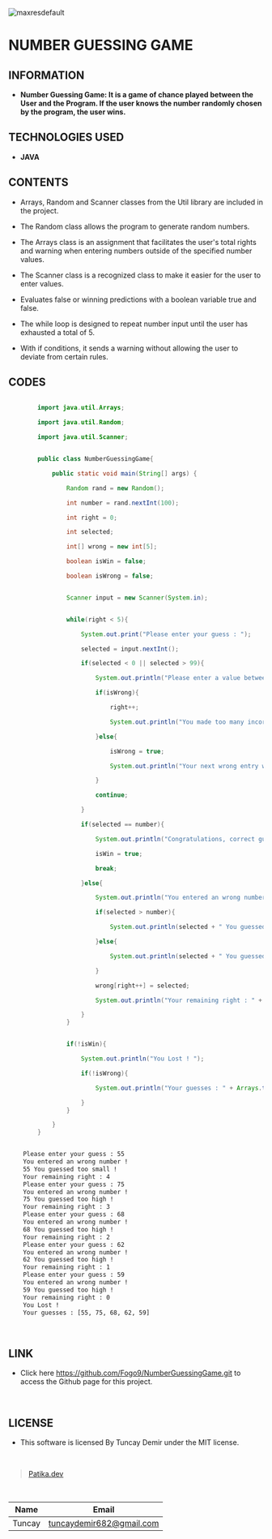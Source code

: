 ![maxresdefault](https://user-images.githubusercontent.com/98576037/165406406-151dcde0-cae2-4ffd-8e16-c1fc90505733.jpg)

# **NUMBER GUESSING GAME**

## INFORMATION

* **Number Guessing Game: It is a game of chance played between the User and the Program. If the user knows the number randomly chosen by the program, the user wins.**

## TECHNOLOGIES USED

* **JAVA**

## CONTENTS

* Arrays, Random and Scanner classes from the Util library are included in the project.

* The Random class allows the program to generate random numbers.

* The Arrays class is an assignment that facilitates the user's total rights and warning when entering numbers outside of the specified number values.

* The Scanner class is a recognized class to make it easier for the user to enter values.

* Evaluates false or winning predictions with a boolean variable true and false.

* The while loop is designed to repeat number input until the user has exhausted a total of 5.

* With if conditions, it sends a warning without allowing the user to deviate from certain rules.

## CODES

```Java

        import java.util.Arrays;

        import java.util.Random;

        import java.util.Scanner;


        public class NumberGuessingGame{

            public static void main(String[] args) {

                Random rand = new Random();

                int number = rand.nextInt(100);

                int right = 0;

                int selected;

                int[] wrong = new int[5];

                boolean isWin = false;

                boolean isWrong = false;


                Scanner input = new Scanner(System.in);


```

```Java

                while(right < 5){

                    System.out.print("Please enter your guess : ");

                    selected = input.nextInt();

                    if(selected < 0 || selected > 99){

                        System.out.println("Please enter a value between 0-100 ! ");

                        if(isWrong){

                            right++;

                            System.out.println("You made too many incorrect entries. Remaining right : " + (5 - right));

                        }else{

                            isWrong = true;

                            System.out.println("Your next wrong entry will be deducted from your rights.");

                        }

                        continue;

                    }

                    if(selected == number){

                        System.out.println("Congratulations, correct guess! Your guessed number is : " + number);

                        isWin = true;

                        break;

                    }else{

                        System.out.println("You entered an wrong number ! ");

                        if(selected > number){

                            System.out.println(selected + " You guessed too high ! ");

                        }else{

                            System.out.println(selected + " You guessed too small ! ");

                        }

                        wrong[right++] = selected;

                        System.out.println("Your remaining right : " + (5 - right));

                    }
                }

```
```Java

                if(!isWin){

                    System.out.println("You Lost ! ");

                    if(!isWrong){

                        System.out.println("Your guesses : " + Arrays.toString(wrong));

                    }
                }

            }
        }

```

```bash

    Please enter your guess : 55
    You entered an wrong number !
    55 You guessed too small !
    Your remaining right : 4
    Please enter your guess : 75
    You entered an wrong number !
    75 You guessed too high !
    Your remaining right : 3
    Please enter your guess : 68
    You entered an wrong number !
    68 You guessed too high !
    Your remaining right : 2
    Please enter your guess : 62
    You entered an wrong number !
    62 You guessed too high !
    Your remaining right : 1
    Please enter your guess : 59
    You entered an wrong number !
    59 You guessed too high !
    Your remaining right : 0
    You Lost !
    Your guesses : [55, 75, 68, 62, 59]

```

<br />

## LINK

* Click here https://github.com/Fogo9/NumberGuessingGame.git to access the Github page for this project.

<br />

## LICENSE

* This software is licensed By Tuncay Demir under the MIT license.

<br />

>[Patika.dev](https://app.patika.dev/fogomurphy)

<br/>

| Name |  Email |
| ---- |  ----- |
| Tuncay | tuncaydemir682@gmail.com |
